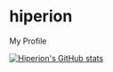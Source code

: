 # hiperion
My Profile

[![Hiperion's GitHub stats](https://github-readme-stats.vercel.app/api?username=hiperiondev)](https://github.com/anuraghazra/github-readme-stats)
